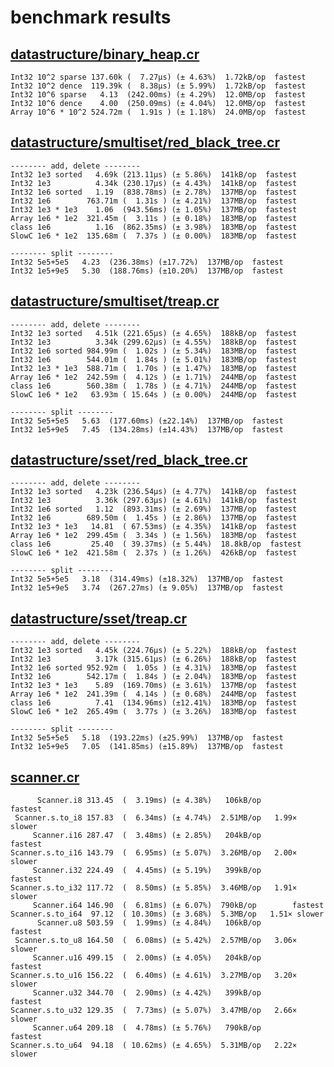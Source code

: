 # benchmark results

## [datastructure/binary_heap.cr](https://github.com/yuruhi/crystal_lib/blob/master/benchmarks/datastructure/binary_heap.cr)

```
Int32 10^2 sparse 137.60k (  7.27µs) (± 4.63%)  1.72kB/op  fastest
Int32 10^2 dence  119.39k (  8.38µs) (± 5.99%)  1.72kB/op  fastest
Int32 10^6 sparse   4.13  (242.00ms) (± 4.29%)  12.0MB/op  fastest
Int32 10^6 dence    4.00  (250.09ms) (± 4.04%)  12.0MB/op  fastest
Array 10^6 * 10^2 524.72m (  1.91s ) (± 1.18%)  24.0MB/op  fastest
```

## [datastructure/smultiset/red_black_tree.cr](https://github.com/yuruhi/crystal_lib/blob/master/benchmarks/datastructure/smultiset/red_black_tree.cr)

```
-------- add, delete --------
Int32 1e3 sorted   4.69k (213.11µs) (± 5.86%)  141kB/op  fastest
Int32 1e3          4.34k (230.17µs) (± 4.43%)  141kB/op  fastest
Int32 1e6 sorted   1.19  (838.78ms) (± 2.78%)  137MB/op  fastest
Int32 1e6        763.71m (  1.31s ) (± 4.21%)  137MB/op  fastest
Int32 1e3 * 1e3    1.06  (943.56ms) (± 1.05%)  137MB/op  fastest
Array 1e6 * 1e2  321.45m (  3.11s ) (± 0.18%)  183MB/op  fastest
class 1e6          1.16  (862.35ms) (± 3.98%)  183MB/op  fastest
SlowC 1e6 * 1e2  135.68m (  7.37s ) (± 0.00%)  183MB/op  fastest

-------- split --------
Int32 5e5+5e5   4.23  (236.38ms) (±17.72%)  137MB/op  fastest
Int32 1e5+9e5   5.30  (188.76ms) (±10.20%)  137MB/op  fastest
```

## [datastructure/smultiset/treap.cr](https://github.com/yuruhi/crystal_lib/blob/master/benchmarks/datastructure/smultiset/treap.cr)

```
-------- add, delete --------
Int32 1e3 sorted   4.51k (221.65µs) (± 4.65%)  188kB/op  fastest
Int32 1e3          3.34k (299.62µs) (± 4.55%)  188kB/op  fastest
Int32 1e6 sorted 984.99m (  1.02s ) (± 5.34%)  183MB/op  fastest
Int32 1e6        544.01m (  1.84s ) (± 5.01%)  183MB/op  fastest
Int32 1e3 * 1e3  588.71m (  1.70s ) (± 1.47%)  183MB/op  fastest
Array 1e6 * 1e2  242.59m (  4.12s ) (± 1.71%)  244MB/op  fastest
class 1e6        560.38m (  1.78s ) (± 4.71%)  244MB/op  fastest
SlowC 1e6 * 1e2   63.93m ( 15.64s ) (± 0.00%)  244MB/op  fastest

-------- split --------
Int32 5e5+5e5   5.63  (177.60ms) (±22.14%)  137MB/op  fastest
Int32 1e5+9e5   7.45  (134.28ms) (±14.43%)  137MB/op  fastest
```

## [datastructure/sset/red_black_tree.cr](https://github.com/yuruhi/crystal_lib/blob/master/benchmarks/datastructure/sset/red_black_tree.cr)

```
-------- add, delete --------
Int32 1e3 sorted   4.23k (236.54µs) (± 4.77%)  141kB/op  fastest
Int32 1e3          3.36k (297.63µs) (± 4.61%)  141kB/op  fastest
Int32 1e6 sorted   1.12  (893.31ms) (± 2.69%)  137MB/op  fastest
Int32 1e6        689.50m (  1.45s ) (± 2.86%)  137MB/op  fastest
Int32 1e3 * 1e3   14.81  ( 67.53ms) (± 4.35%)  141kB/op  fastest
Array 1e6 * 1e2  299.45m (  3.34s ) (± 1.56%)  183MB/op  fastest
class 1e6         25.40  ( 39.37ms) (± 5.44%)  18.8kB/op  fastest
SlowC 1e6 * 1e2  421.58m (  2.37s ) (± 1.26%)  426kB/op  fastest

-------- split --------
Int32 5e5+5e5   3.18  (314.49ms) (±18.32%)  137MB/op  fastest
Int32 1e5+9e5   3.74  (267.27ms) (± 9.05%)  137MB/op  fastest
```

## [datastructure/sset/treap.cr](https://github.com/yuruhi/crystal_lib/blob/master/benchmarks/datastructure/sset/treap.cr)

```
-------- add, delete --------
Int32 1e3 sorted   4.45k (224.76µs) (± 5.22%)  188kB/op  fastest
Int32 1e3          3.17k (315.61µs) (± 6.26%)  188kB/op  fastest
Int32 1e6 sorted 952.92m (  1.05s ) (± 4.31%)  183MB/op  fastest
Int32 1e6        542.17m (  1.84s ) (± 2.04%)  183MB/op  fastest
Int32 1e3 * 1e3    5.89  (169.70ms) (± 3.61%)  137MB/op  fastest
Array 1e6 * 1e2  241.39m (  4.14s ) (± 0.68%)  244MB/op  fastest
class 1e6          7.41  (134.96ms) (±12.41%)  183MB/op  fastest
SlowC 1e6 * 1e2  265.49m (  3.77s ) (± 3.26%)  183MB/op  fastest

-------- split --------
Int32 5e5+5e5   5.18  (193.22ms) (±25.99%)  137MB/op  fastest
Int32 1e5+9e5   7.05  (141.85ms) (±15.89%)  137MB/op  fastest
```

## [scanner.cr](https://github.com/yuruhi/crystal_lib/blob/master/benchmarks/scanner.cr)

```
      Scanner.i8 313.45  (  3.19ms) (± 4.38%)   106kB/op        fastest
 Scanner.s.to_i8 157.83  (  6.34ms) (± 4.74%)  2.51MB/op   1.99× slower
     Scanner.i16 287.47  (  3.48ms) (± 2.85%)   204kB/op        fastest
Scanner.s.to_i16 143.79  (  6.95ms) (± 5.07%)  3.26MB/op   2.00× slower
     Scanner.i32 224.49  (  4.45ms) (± 5.19%)   399kB/op        fastest
Scanner.s.to_i32 117.72  (  8.50ms) (± 5.85%)  3.46MB/op   1.91× slower
     Scanner.i64 146.90  (  6.81ms) (± 6.07%)  790kB/op        fastest
Scanner.s.to_i64  97.12  ( 10.30ms) (± 3.68%)  5.3MB/op   1.51× slower
      Scanner.u8 503.59  (  1.99ms) (± 4.84%)   106kB/op        fastest
 Scanner.s.to_u8 164.50  (  6.08ms) (± 5.42%)  2.57MB/op   3.06× slower
     Scanner.u16 499.15  (  2.00ms) (± 4.05%)   204kB/op        fastest
Scanner.s.to_u16 156.22  (  6.40ms) (± 4.61%)  3.27MB/op   3.20× slower
     Scanner.u32 344.70  (  2.90ms) (± 4.42%)   399kB/op        fastest
Scanner.s.to_u32 129.35  (  7.73ms) (± 5.07%)  3.47MB/op   2.66× slower
     Scanner.u64 209.18  (  4.78ms) (± 5.76%)   790kB/op        fastest
Scanner.s.to_u64  94.18  ( 10.62ms) (± 4.65%)  5.31MB/op   2.22× slower
```

